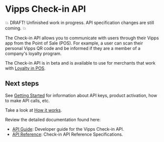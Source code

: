 <!-- START_METADATA
---
title: Introduction
sidebar_position: 1
hide_table_of_contents: true
pagination_next: null
pagination_prev: null
---
END_METADATA -->

# Vipps Check-in API

💥 DRAFT! Unfinished work in progress. API specification changes are still coming. 💥

The Check-in API allows you to communicate with users through their Vipps app from the Point of Sale (POS).
For example, a user can scan their personal Vipps QR code and be informed if they are a member of a company's loyalty program.

The Check-in API is in beta and is available to use for merchants that work with [Loyalty in POS](https://vippsas.github.io/vipps-developer-docs/docs/vipps-solutions/loyalty-in-pos).

## Next steps

See
[Getting Started](https://vippsas.github.io/vipps-developer-docs/docs/vipps-developers/vipps-getting-started)
for information about API keys, product activation, how to make API calls, etc.

Take a look at [How it works](vipps-check-in-api-how-it-works.md).

Review the detailed documentation found here:

* [API Guide](vipps-check-in-api.md): Developer guide for the Vipps Check-in API.
* [API Reference](https://vippsas.github.io/vipps-developer-docs/api/check-in): Check-in API Reference Specifications.
